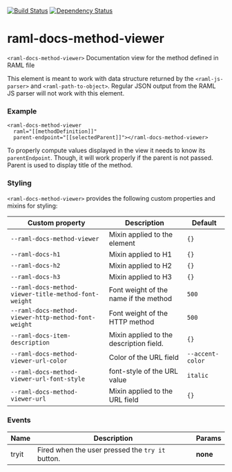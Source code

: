 [![Build Status](https://travis-ci.org/advanced-rest-client/raml-docs-method-viewer.svg?branch=master)](https://travis-ci.org/advanced-rest-client/raml-docs-method-viewer)  [![Dependency Status](https://dependencyci.com/github/advanced-rest-client/raml-docs-method-viewer/badge)](https://dependencyci.com/github/advanced-rest-client/raml-docs-method-viewer)  

# raml-docs-method-viewer

`<raml-docs-method-viewer>` Documentation view for the method defined in RAML file

This element is meant to work with data structure returned by the
`<raml-js-parser>` and `<raml-path-to-object>`. Regular JSON output from the
RAML JS parser will not work with this element.

### Example
```
<raml-docs-method-viewer
  raml="[[methodDefinition]]"
  parent-endpoint="[[selectedParent]]"></raml-docs-method-viewer>
```
To properly compute values displayed in the view it needs to know its
`parentEndpoint`. Though, it will work properly if the parent is not passed.
Parent is used to display title of the method.

### Styling
`<raml-docs-method-viewer>` provides the following custom properties and mixins for styling:

Custom property | Description | Default
----------------|-------------|----------
`--raml-docs-method-viewer` | Mixin applied to the element | `{}`
`--raml-docs-h1` | Mixin applied to H1 | `{}` |
`--raml-docs-h2` | Mixin applied to H2 | `{}` |
`--raml-docs-h3` | Mixin applied to H3 | `{}` |
`--raml-docs-method-viewer-title-method-font-weight` | Font weight of the name if the method | `500` |
`--raml-docs-method-viewer-http-method-font-weight` | Font weight of the HTTP method | `500` |
`--raml-docs-item-description` | Mixin applied to the description field. | `{}` |
`--raml-docs-method-viewer-url-color` | Color of the URL field | `--accent-color` |
`--raml-docs-method-viewer-url-font-style` | font-style of the URL value | `italic` |
`--raml-docs-method-viewer-url` | Mixin applied to the URL field | `{}` |



### Events
| Name | Description | Params |
| --- | --- | --- |
| tryit | Fired when the user pressed the `try it` button. | __none__ |

